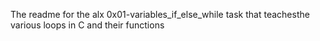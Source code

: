 The readme for the alx 0x01-variables_if_else_while task that teachesthe various loops in C and their functions
